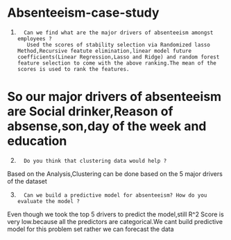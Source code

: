 # Absenteeism-case-study
1.       Can we find what are the major drivers of absenteeism amongst employees ?
          Used the scores of stability selection via Randomized lasso Method,Recursive featute elimination,linear model future    coefficients(Linear Regression,Lasso and Ridge) and random forest feature selection to come with the above ranking.The mean of the scores is used to rank the features.
# So our major drivers of absenteeism are Social drinker,Reason of absense,son,day of the week and education

2.       Do you think that clustering data would help ?

Based on the Analysis,Clustering can be done based on the 5 major drivers of the dataset

3.       Can we build a predictive model for absenteeism? How do you evaluate the model ?
Even though we took the top 5 drivers to predict the model,still R^2 Score is very low.because all the predictors are categorical.We cant build predictive model for this problem set rather we can forecast the data
